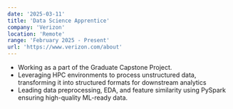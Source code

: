 ```yaml
---
date: '2025-03-11'
title: 'Data Science Apprentice'
company: 'Verizon'
location: 'Remote'
range: 'February 2025 - Present'
url: 'https://www.verizon.com/about'
---
```


- Working as a part of the Graduate Capstone Project.
- Leveraging HPC environments to process unstructured data, transforming it into structured formats for downstream analytics
- Leading data preprocessing, EDA, and feature similarity using PySpark ensuring high-quality ML-ready data.